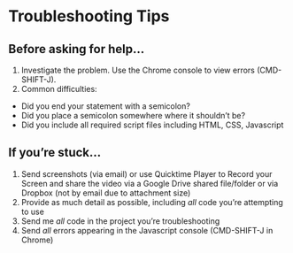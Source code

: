 # Troubleshooting Tips

## Before asking for help…

1. Investigate the problem. Use the Chrome console to view errors (CMD-SHIFT-J).
2. Common difficulties:
- Did you end your statement with a semicolon? 
- Did you place a semicolon somewhere where it shouldn’t be?
- Did you include all required script files including HTML, CSS, Javascript

## If you’re stuck…

1. Send screenshots (via email) or use Quicktime Player to Record your Screen and share the video via a Google Drive shared file/folder or via Dropbox (not by email due to attachment size)
2. Provide as much detail as possible, including *all* code you’re attempting to use
3. Send me *all* code in the project you’re troubleshooting
4. Send *all* errors appearing in the Javascript console (CMD-SHIFT-J in Chrome)

